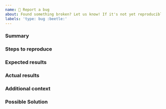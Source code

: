 ```yaml
---
name: 🐞 Report a bug
about: Found something broken? Let us know! If it's not yet reproducible, please `Ask a question` instead.
labels: 'type: bug :beetle:'
---
```


### Summary

<!-- A brief summary of the problem. -->

### Steps to reproduce

<!-- All bug reports should include detailed steps to reproduce -->

### Expected results

<!-- Outline what you expected to see -->

### Actual results

<!-- Outline the actual results -->

### Additional context

<!-- Optionally provide additional context such as browser version / device etc... -->

### Possible Solution

<!--- Optionally suggest a fix or reason for the bug -->
